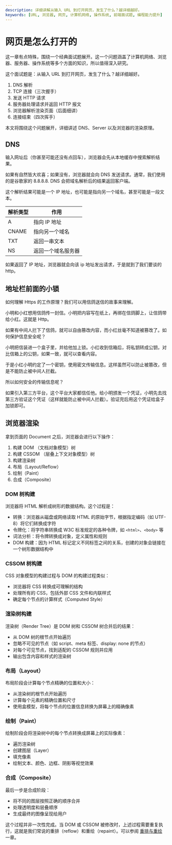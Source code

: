 ```yaml
---
description: 详细讲解从输入 URL 到打开网页，发生了什么？越详细越好。
keywords: [URL, 浏览器, 网页, 计算机网络, 操作系统, 前端面试题, 编程能力提升]
---
```


# 网页是怎么打开的

这一章有点特殊，围绕一个经典面试题展开。这一个问题涵盖了计算机网络、浏览器、服务器、操作系统等多个方面的知识，所以值得深入研究。

这个面试题是：从输入 URL 到打开网页，发生了什么？越详细越好。

1. DNS 解析
2. TCP 连接（三次握手）
3. 发送 HTTP 请求
4. 服务器处理请求并返回 HTTP 报文
5. 浏览器解析渲染页面（后面细讲）
6. 连接结束（四次挥手）

本文将围绕这个问题展开，详细讲述 DNS、Server 以及浏览器的渲染原理。

## DNS

输入网址后（你甚至可能还没有点回车），浏览器会先从本地缓存中搜索解析结果。

如果有自然皆大欢喜；如果没有，浏览器就会向 DNS 发送请求。通常，我们使用的是谷歌家的 8.8.8.8. DNS 会把域名解析后的结果返回客户端。

这个解析结果可能是一个 IP 地址，也可能是指向另一个域名，甚至可能是一段文本。

| 解析类型 | 作用               |
| -------- | ------------------ |
| A        | 指向 IP 地址       |
| CNAME    | 指向另一个域名     |
| TXT      | 返回一串文本       |
| NS       | 返回一个域名服务器 |

如果返回了 IP 地址，浏览器就会向该 ip 地址发出请求，于是就到了我们要谈的 http。

## 地址栏前面的小锁

如何理解 Https 的工作原理？我们可以用信鸽送信的故事来理解。

小明和小红想用信鸽传一封信。小明把内容写在纸上，再绑在信鸽脚上，让信鸽带给小红。这就是 Http。

如果有中间人拦下了信鸽，就可以自由篡改内容，而小红丝毫不知道被篡改了。如何保护信息安全呢？

小明把信装进一个盒子里，并给他加上锁。小红收到信箱后，将私钥转成公钥，对比信箱上的公钥，如果一致，就可以查看内容。

于是小红小明约定了一个密钥，使用密文传输信息。这样虽然可以防止被篡改，但是不能防止被中间人拦截。

所以如何安全的传输信息呢？

如果引入第三方平台，这个平台大家都信任他。给小明颁发一个凭证，小明先去找第三方验证这个凭证（这样就能防止被中间人拦截）。验证完后用这个凭证给盒子加锁即可。

## 浏览器渲染

拿到页面的 Document 之后，浏览器会进行以下操作：

1. 构建 DOM （文档对象模型）树
2. 构建 CSSOM （层叠上下文对象模型）树
3. 构建渲染树
4. 布局（Layout/Reflow）
5. 绘制（Paint）
6. 合成（Composite）

### DOM 树构建

浏览器将 HTML 解析成树形的数据结构。这个过程是：

-   转换：浏览器从磁盘或网络读取 HTML 的原始字节，根据指定编码（如 UTF-8）将它们转换成字符
-   令牌化：将字符串转换成 W3C 标准规定的各种令牌，如 `<html>`、`<body>` 等
-   词法分析：将令牌转换成对象，定义属性和规则
-   DOM 构建：因为 HTML 标记定义不同标签之间的关系，创建的对象会链接在一个树形数据结构中

### CSSOM 树构建

CSS 对象模型的构建过程与 DOM 的构建过程类似：

-   浏览器将 CSS 转换成可理解的结构
-   处理所有的 CSS，包括外部 CSS 文件和内联样式
-   确定每个节点的计算样式（Computed Style）

### 渲染树构建

渲染树（Render Tree）是 DOM 树和 CSSOM 树合并后的结果：

-   从 DOM 树的根节点开始遍历
-   忽略不可见的节点（如 script、meta 标签、display: none 的节点）
-   对每个可见节点，找到适配的 CSSOM 规则并应用
-   输出包含内容和样式的渲染树

### 布局（Layout）

布局阶段会计算每个节点精确的位置和大小：

-   从渲染树的根节点开始遍历
-   计算每个元素的精确位置和尺寸
-   使用盒模型，将每个节点的位置信息转换为屏幕上的精确像素

### 绘制（Paint）

绘制阶段会将渲染树中的每个节点转换成屏幕上的实际像素：

-   遍历渲染树
-   创建图层（Layer）
-   填充像素
-   绘制文本、颜色、边框、阴影等视觉效果

### 合成（Composite）

最后一步是合成阶段：

-   将不同的图层按照正确的顺序合并
-   处理透明度和层叠顺序
-   生成最终的图像呈现给用户

这个过程并非一次性完成。当 DOM 或 CSSOM 被修改时，上述过程需要重复执行，这就是我们常说的重排（reflow）和重绘（repaint）。可以参阅 [重排与重绘](../Native-CSS/Repaint-and-Reflow.md) 一章。
